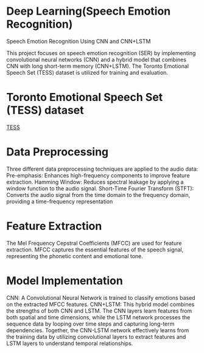 # Deep Learning(Speech Emotion Recognition)
Speech Emotion Recognition Using CNN and CNN+LSTM

This project focuses on speech emotion recognition (SER) by implementing convolutional neural networks (CNN) and a hybrid model that combines CNN with long short-term memory (CNN+LSTM). The Toronto Emotional Speech Set (TESS) dataset is utilized for training and evaluation.

# Toronto Emotional Speech Set (TESS) dataset
[TESS](https://www.kaggle.com/datasets/ejlok1/toronto-emotional-speech-set-tess)

# Data Preprocessing
Three different data preprocessing techniques are applied to the audio data:
Pre-emphasis: Enhances high-frequency components to improve feature extraction.
Hamming Window: Reduces spectral leakage by applying a window function to the audio signal.
Short-Time Fourier Transform (STFT): Converts the audio signal from the time domain to the frequency domain, providing a time-frequency representation

# Feature Extraction
The Mel Frequency Cepstral Coefficients (MFCC) are used for feature extraction. MFCC captures the essential features of the speech signal, representing the phonetic content and emotional tone.

# Model Implementation
CNN: A Convolutional Neural Network is trained to classify emotions based on the extracted MFCC features.
CNN+LSTM: This hybrid model combines the strengths of both CNN and LSTM. The CNN layers learn features from both spatial and time dimensions, while the LSTM network processes the sequence data by looping over time steps and capturing long-term dependencies. Together, the CNN-LSTM network effectively learns from the training data by utilizing convolutional layers to extract features and LSTM layers to understand temporal relationships.
